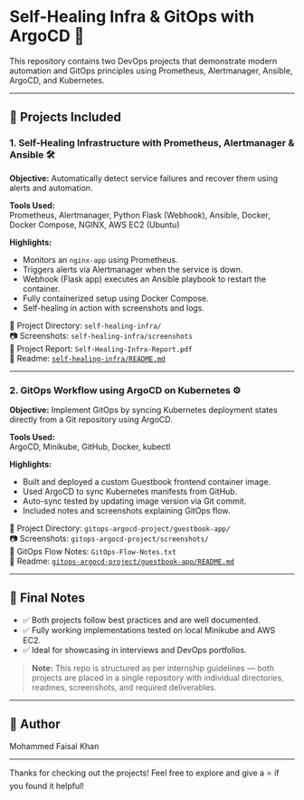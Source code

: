 # Self-Healing Infra & GitOps with ArgoCD 🚀

This repository contains two DevOps projects that demonstrate modern automation and GitOps principles using Prometheus, Alertmanager, Ansible, ArgoCD, and Kubernetes.

---

## 📁 Projects Included

### 1. **Self-Healing Infrastructure with Prometheus, Alertmanager & Ansible** 🛠️

**Objective:** Automatically detect service failures and recover them using alerts and automation.

**Tools Used:**  
Prometheus, Alertmanager, Python Flask (Webhook), Ansible, Docker, Docker Compose, NGINX, AWS EC2 (Ubuntu)

**Highlights:**  
- Monitors an `nginx-app` using Prometheus.
- Triggers alerts via Alertmanager when the service is down.
- Webhook (Flask app) executes an Ansible playbook to restart the container.
- Fully containerized setup using Docker Compose.
- Self-healing in action with screenshots and logs.

📁 Project Directory: `self-healing-infra/`  
📷 Screenshots: `self-healing-infra/screenshots`  
📄 Project Report: `Self-Healing-Infra-Report.pdf`  
📜 Readme: [`self-healing-infra/README.md`](./self-healing-infra/README.md)

---

### 2. **GitOps Workflow using ArgoCD on Kubernetes** ⚙️

**Objective:** Implement GitOps by syncing Kubernetes deployment states directly from a Git repository using ArgoCD.

**Tools Used:**  
ArgoCD, Minikube, GitHub, Docker, kubectl

**Highlights:**  
- Built and deployed a custom Guestbook frontend container image.
- Used ArgoCD to sync Kubernetes manifests from GitHub.
- Auto-sync tested by updating image version via Git commit.
- Included notes and screenshots explaining GitOps flow.

📁 Project Directory: `gitops-argocd-project/guestbook-app/`  
📷 Screenshots: `gitops-argocd-project/screenshots/`  
📝 GitOps Flow Notes: `GitOps-Flow-Notes.txt`  
📜 Readme: [`gitops-argocd-project/guestbook-app/README.md`](./gitops-argocd-project/guestbook-app/README.md)

---

## 📌 Final Notes

- ✅ Both projects follow best practices and are well documented.
- ✅ Fully working implementations tested on local Minikube and AWS EC2.
- ✅ Ideal for showcasing in interviews and DevOps portfolios.

> **Note:** This repo is structured as per internship guidelines — both projects are placed in a single repository with individual directories, readmes, screenshots, and required deliverables.

---

## 🧠 Author
Mohammed Faisal Khan

---

Thanks for checking out the projects! Feel free to explore and give a ⭐ if you found it helpful!
